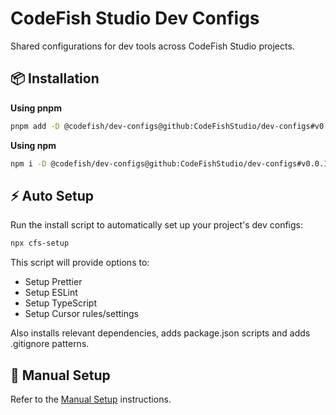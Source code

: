 # CodeFish Studio Dev Configs

Shared configurations for dev tools across CodeFish Studio projects.

## 📦 Installation

**Using pnpm**

```bash
pnpm add -D @codefish/dev-configs@github:CodeFishStudio/dev-configs#v0.0.18
```

**Using npm**

```bash
npm i -D @codefish/dev-configs@github:CodeFishStudio/dev-configs#v0.0.18
```

## ⚡ Auto Setup

Run the install script to automatically set up your project's dev configs:

```bash
npx cfs-setup
```

This script will provide options to:

- Setup Prettier
- Setup ESLint
- Setup TypeScript
- Setup Cursor rules/settings

Also installs relevant dependencies, adds package.json scripts and adds .gitignore patterns.

## 🔧 Manual Setup

Refer to the [Manual Setup](./docs/MANUAL_SETUP.md) instructions.
